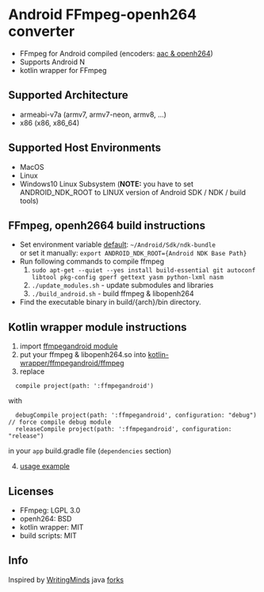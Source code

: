 # Android FFmpeg-openh264 converter

* FFmpeg for Android compiled (encoders: [aac & openh264](build_module_ffmpeg.sh#L60))
* Supports Android N
* kotlin wrapper for FFmpeg

Supported Architecture
----
* armeabi-v7a (armv7, armv7-neon, armv8, ...)
* x86 (x86, x86_64)

Supported Host Environments
----
* MacOS
* Linux
* Windows10 Linux Subsystem (**NOTE:** you have to set ANDROID_NDK_ROOT to LINUX version of Android SDK / NDK / build tools)

FFmpeg, openh2664 build instructions
----
* Set environment variable
  [default](set_environment.sh#L54): `~/Android/Sdk/ndk-bundle`  
  or set it manually: `export ANDROID_NDK_ROOT={Android NDK Base Path}`  
* Run following commands to compile ffmpeg
  1. `sudo apt-get --quiet --yes install build-essential git autoconf libtool pkg-config gperf gettext yasm python-lxml nasm`
  2. `./update_modules.sh` - update submodules and libraries
  3. `./build_android.sh`  - build ffmpeg & libopenh264
* Find the executable binary in build/{arch}/bin directory.

Kotlin wrapper module instructions
----
1. import [ffmpegandroid module](kotlin-wrapper/ffmpegandroid)  
2. put your ffmpeg & libopenh264.so into [kotlin-wrapper/ffmpegandroid/ffmpeg](kotlin-wrapper/ffmpegandroid/ffmpeg)
3. replace
```
  compile project(path: ':ffmpegandroid')
```
with
```
  debugCompile project(path: ':ffmpegandroid', configuration: "debug") // force compile debug module
  releaseCompile project(path: ':ffmpegandroid', configuration: "release")
```
in your `app` build.gradle file (`dependencies` section)  

4. [usage example](kotlin-wrapper/app/src/main/java/com/github/fourtalk/kotlin_wrapper/Converter.kt)

Licenses
----
- FFmpeg: LGPL 3.0  
- openh264: BSD  
- kotlin wrapper: MIT  
- build scripts: MIT  

Info
----
Inspired by [WritingMinds](https://github.com/WritingMinds) java [forks](https://github.com/WritingMinds/ffmpeg-android/network)
